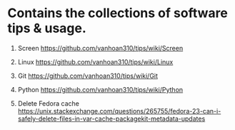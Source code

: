 # Contains the collections of software tips & usage. 

1. Screen
https://github.com/vanhoan310/tips/wiki/Screen

2. Linux
https://github.com/vanhoan310/tips/wiki/Linux

3. Git
https://github.com/vanhoan310/tips/wiki/Git

4. Python
https://github.com/vanhoan310/tips/wiki/Python

5. Delete Fedora cache
https://unix.stackexchange.com/questions/265755/fedora-23-can-i-safely-delete-files-in-var-cache-packagekit-metadata-updates
